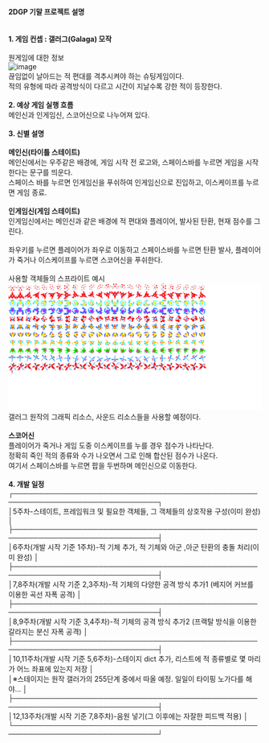 **2DGP 기말 프로젝트 설명**
<br><br><br>
**1. 게임 컨셉 : 갤러그(Galaga) 모작**
<br><br>
원게임에 대한 정보<br>  ![image](ex1.png)<br>
끊임없이 날아드는 적 편대를 격추시켜야 하는 슈팅게임이다.<br>
적의 유형에 따라 공격방식이 다르고 시간이 지날수록 강한 적이 등장한다.<br>
<br>
**2. 예상 게임 실행 흐름**<br>
메인신과 인게임신, 스코어신으로 나누어져 있다.
<br><br>
**3. 신별 설명**
<br><br>
**메인신(타이틀 스테이트)**<br>
메인신에서는 우주같은 배경에, 게임 시작 전 로고와, 스페이스바를 누르면 게임을 시작한다는 문구를 띄운다.<br>
스페이스 바를 누르면 인게임신을 푸쉬하여 인게임신으로 진입하고, 이스케이프를 누르면 게임 종료.
<br><br>
**인게임신(게임 스테이트)**<br>
인게임신에서는 메인신과 같은 배경에 적 편대와 플레이어, 발사된 탄환, 현재 점수를 그린다. <br>	
좌우키를 누르면 플레이어가 좌우로 이동하고 스페이스바를 누르면 탄환 발사, 플레이어가 죽거나 이스케이프를 누르면 스코어신을 푸쉬한다.
<br><br>
사용할 객체들의 스프라이트 예시<br> ![image](sprites_32.png)
<br>
갤러그 원작의 그래픽 리소스, 사운드 리소스들을 사용할 예정이다.
<br><br>
**스코어신**<br>
플레이어가 죽거나 게임 도중 이스케이프를 누를 경우 점수가 나타난다.<br>
정확히 죽인 적의 종류와 수가 나오면서 그로 인해 합산된 점수가 나온다.<br>
여기서 스페이스바를 누르면 팝을 두번하며 메인신으로 이동한다.
<br><br>
**4. 개발 일정**<br>
┌───────────────────────────────────────────────────────────────────────────────┐<br>
│5주차-스테이트, 프레임워크 및 필요한 객체들, 그 객체들의 상호작용 구성(이미 완성)                          │<br>
├───────────────────────────────────────────────────────────────────────────────┤<br>
│6주차(개발 시작 기준 1주차)-적 기체 추가, 적 기체와 아군 ,아군 탄환의 충돌 처리(이미 완성)                   │<br>
├───────────────────────────────────────────────────────────────────────────────┤<br>
│7,8주차(개발 시작 기준 2,3주차)-적 기체의 다양한 공격 방식 추가1  (베지어 커브를 이용한 곡선 자폭 공격)         │<br>
├───────────────────────────────────────────────────────────────────────────────┤<br>
│8,9주차(개발 시작 기준 3,4주차)-적 기체의 공격 방식 추가2 (프랙탈 방식을 이용한 갈라지는 분신 자폭 공격)         │<br>
├───────────────────────────────────────────────────────────────────────────────┤<br>
│10,11주차(개발 시작 기준 5,6주차)-스테이지 dict 추가, 리스트에 적 종류별로 몇 마리가 어느 좌표에 있는지 저장     │<br>
│※스테이지는 원작 갤러가의 255단계 중에서 따올 예정. 일일이 타이핑 노가다를 해야...                      │<br>
├───────────────────────────────────────────────────────────────────────────────┤<br>
│12,13주차(개발 시작 기준 7,8주차)-음원 넣기(그 이후에는 자잘한 피드백 적용)                            │<br>
└───────────────────────────────────────────────────────────────────────────────┘<br>
